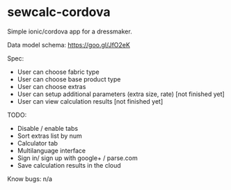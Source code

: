 # sewcalc-cordova

Simple ionic/cordova app for a dressmaker.

Data model schema:
https://goo.gl/JfO2eK

Spec:
  * User can choose fabric type
  * User can choose base product type
  * User can choose extras
  * User can setup additional parameters (extra size, rate) [not finished yet]
  * User can view calculation results [not finished yet]
  

TODO:
  * Disable / enable tabs
  * Sort extras list by num
  * Calculator tab
  * Multilanguage interface
  * Sign in/ sign up with google+ / parse.com
  * Save calculation results in the cloud

Know bugs:
  n/a
  
  
